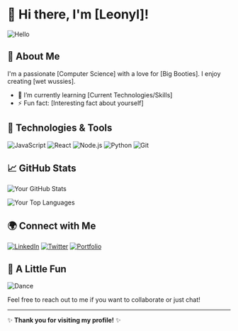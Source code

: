 # 👋 Hi there, I'm [Leonyl]!

![Hello](https://media.giphy.com/media/3o6MbkA2V8g3Y3jH8U/giphy.gif)

## 🚀 About Me

I'm a passionate [Computer Science] with a love for [Big Booties]. I enjoy creating [wet wussies].

- 🌱 I’m currently learning [Current Technologies/Skills]
- ⚡ Fun fact: [Interesting fact about yourself]

## 🔧 Technologies & Tools

![JavaScript](https://img.shields.io/badge/-JavaScript-F7DF1E?style=flat&logo=javascript&logoColor=black)
![React](https://img.shields.io/badge/-React-61DAFB?style=flat&logo=react&logoColor=black)
![Node.js](https://img.shields.io/badge/-Node.js-68A063?style=flat&logo=node.js&logoColor=white)
![Python](https://img.shields.io/badge/-Python-3776AB?style=flat&logo=python&logoColor=white)
![Git](https://img.shields.io/badge/-Git-F05032?style=flat&logo=git&logoColor=white)

## 📈 GitHub Stats

![Your GitHub Stats](https://github-readme-stats.vercel.app/api?username=yourusername&show_icons=true&hide_title=true&count_private=true&theme=radical)

![Your Top Languages](https://github-readme-stats.vercel.app/api/top-langs/?username=yourusername&layout=compact&theme=radical)

## 🌍 Connect with Me

[![LinkedIn](https://img.shields.io/badge/-LinkedIn-0077B5?style=flat&logo=linkedin&logoColor=white)](https://www.linkedin.com/in/yourprofile)
[![Twitter](https://img.shields.io/badge/-Twitter-1DA1F2?style=flat&logo=twitter&logoColor=white)](https://twitter.com/yourprofile)
[![Portfolio](https://img.shields.io/badge/-Portfolio-000000?style=flat&logo=about.me&logoColor=white)](https://yourportfolio.com)

## 🎉 A Little Fun

![Dance](https://media.giphy.com/media/3oKIP0W6zVbZGL4ooQ/giphy.gif)

Feel free to reach out to me if you want to collaborate or just chat!

---

✨ **Thank you for visiting my profile!** ✨
